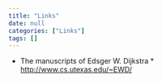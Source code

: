 ```yaml
---
title: "Links"
date: null
categories: ["Links"]
tags: []
---
```


* The manuscripts of Edsger W. Dijkstra * http://www.cs.utexas.edu/~EWD/
